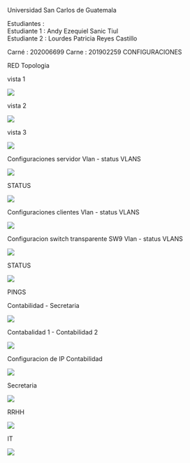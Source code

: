 ﻿Universidad San Carlos de Guatemala

Estudiantes :  
Estudiante 1 : Andy Ezequiel Sanic Tiul 	
Estudiante 2 : Lourdes Patricia Reyes Castillo	

Carné : 202006699
Carne : 201902259
CONFIGURACIONES

RED Topologia

vista 1

![](admin.PNG)

 vista 2
 
![](area_Trabajo.PNG)

vista 3

![](backbone.PNG)

Configuraciones servidor
Vlan - status
VLANS

![](vlans.PNG)

STATUS

![](server.PNG)

Configuraciones clientes
Vlan - status
VLANS

![](configuracion_clientes.PNG)

Configuracion switch transparente SW9
Vlan - status
VLANS

![](transparent_vlan.PNG)

STATUS

![](transparent_status.PNG)

PINGS 

Contabilidad - Secretaria

![](CONTABILIDAD_RRHH.PNG)

Contabalidad 1 - Contabilidad 2

![](contabilidad_contabilidad2.PNG)

Configuracion de IP
Contabilidad 

![](CONTABILIDAD_PING.PNG)

Secretaria

![](SECRETARIA_PING.PNG)

RRHH

![](RRHH_PING.PNG)

IT

![](IT_PING.PNG)
